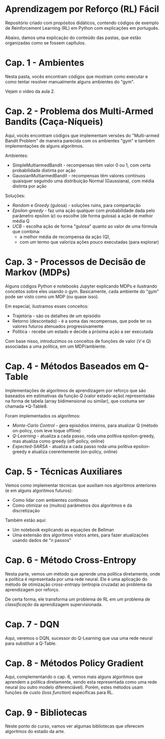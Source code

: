 # Aprendizagem por Reforço (RL) Fácil

Repositório criado com propósitos didáticos, contendo códigos de exemplo de Reinforcement Learning (RL) em Python com explicações em português.

Abaixo, damos uma explicação do conteúdo das pastas, que estão organizadas como se fossem capítulos.

# Cap. 1 - Ambientes
Nesta pasta, vocês encontram códigos que mostram como executar e como tentar resolver manualmente alguns ambientes do "gym".

Vejam o vídeo da aula 2.

# Cap. 2 - Problema dos Multi-Armed Bandits (Caça-Níqueis)
Aqui, vocês encontram códigos que implementam versões do "Multi-armed Bandit Problem" de maneira parecida com os ambientes "gym"
e também implementações de alguns algoritmos.

Ambientes:
- SimpleMultiarmedBandit - recompensas têm valor 0 ou 1, com certa probabilidade distinta por ação
- GaussianMultiarmedBandit - recompensas têm valores contínuos quaisquer seguindo uma distribuição Normal (Gaussiana), com média distinta por ação

Soluções:
- *Random* e *Greedy* (gulosa) - soluções ruins, para compartação
- *Epsilon-greedy* - faz uma ação qualquer com probabilidade dada pelo parâmetro epsilon ($\epsilon$) ou escolhe (de forma gulosa) a ação de melhor média Q
- *UCB* - escolha ação de forma "gulosa" quanto ao valor de uma fórmula que combina:
  - a melhor média de recompensa da ação (Q), 
  - com um termo que valoriza ações pouco executadas (para explorar)

# Cap. 3 - Processos de Decisão de Markov (MDPs)
Alguns códigos Python e notebooks Jupyter explicando MDPs e ilustrando conceitos sobre eles usando o gym.
Basicamente, cada ambiente do "gym" pode ser visto como um MDP (ou quase isso).

Em especial, ilustramos esses conceitos:
- Trajetória - são os detalhes de um episódio
- Retorno (descontado) - é a soma das recompensas, que pode ter os valores futuros atenuados progressivamente
- Política - recebe um estado e decide a próxima ação a ser executada

Com base nisso, introduzimos os conceitos de funções de valor ($V$ e $Q$) associadas a uma política, em um MDP/ambiente.

# Cap. 4 - Métodos Baseados em Q-Table

Implementações de algoritmos de aprendizagem por reforço que são baseados em estimativas da função $Q$ (valor estado-ação)
representadas na forma de tabela (array bidimensional ou similar), que costuma ser chamada *Q-Table8.

Foram implementados os algoritmos:
- *Monte-Carlo Control* - gera episódios inteiros, para atualizar Q (método on-policy, com leve toque offline)
- *Q-Learning* - atualiza a cada passo, roda uma polítiva epsilon-greedy, mas atualiza como greedy (off-policy, online)
- *Expected-SARSA*  - atualiza a cada passo roda uma polítiva epsilon-greedy e atualiza coerentemente (on-policy, online)


# Cap. 5 - Técnicas Auxiliares

Vemos como implementar técnicas que auxiliam nos algoritmos anteriores (e em alguns algoritmos futuros):
- Como lidar com ambientes contínuos
- Como otimizar os (muitos) parâmetros dos algoritmos e da discretização

Também estão aqui:
- Um notebook explicando as equações de Bellman
- Uma extensão dos algoritmos vistos antes, para fazer atualizações usando dados de "n passos" 

# Cap. 6 - Método Cross-Entropy

Nesta parte, vemos um método que aprende uma política diretamente, onde a política é representada por uma rede neural.
Ele é uma aplicação do método de otimização *cross-entropy* (entropia cruzada) ao problema da aprendizagem por reforço.

De certa forma, ele transforma um problema de RL em um problema de *classificação* da aprendizagem supervisionada.

# Cap. 7 - DQN

Aqui, veremos o DQN, sucessor do Q-Learning que usa uma rede neural para substituir a Q-Table.


# Cap. 8 - Métodos Policy Gradient

Aqui, complementando o cap. 6, vemos mais alguns algoritmos que aprendem a política diretamente, sendo esta representada 
como uma rede neural (ou outro modelo diferenciável). Porém, estes métodos usam funções de custo (*loss function*) específicas
para RL.

# Cap. 9 - Bibliotecas

Neste ponto do curso, vamos ver algumas bibliotecas que oferecem algoritmos do estado da arte.

